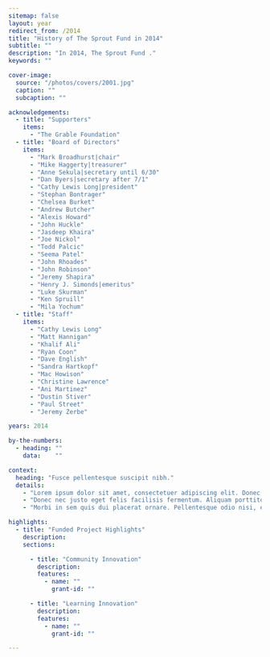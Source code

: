 ```yaml
---
sitemap: false
layout: year
redirect_from: /2014
title: "History of The Sprout Fund in 2014"
subtitle: ""
description: "In 2014, The Sprout Fund ."
keywords: ""

cover-image:
  source: "/photos/covers/2001.jpg"
  caption: ""
  subcaption: ""

acknowledgements:
  - title: "Supporters"
    items:
      - "The Grable Foundation"
  - title: "Board of Directors"
    items:
      - "Mark Broadhurst|chair"
      - "Mike Haggerty|treasurer"
      - "Anne Sekula|secretary until 6/30"
      - "Dan Byers|secretary after 7/1"
      - "Cathy Lewis Long|president"
      - "Stephan Bontrager"
      - "Chelsea Burket"
      - "Andrew Butcher"
      - "Alexis Howard"
      - "John Huckle"
      - "Jasdeep Khaira"
      - "Joe Nickol"
      - "Todd Palcic"
      - "Seema Patel"
      - "John Rhoades"
      - "John Robinson"
      - "Jeremy Shapira"
      - "Henry J. Simonds|emeritus"
      - "Luke Skurman"
      - "Ken Spruill"
      - "Mila Yochum"
  - title: "Staff"
    items:
      - "Cathy Lewis Long"
      - "Matt Hannigan"
      - "Khalif Ali"
      - "Ryan Coon"
      - "Dave English"
      - "Sandra Hartkopf"
      - "Mac Howison"
      - "Christine Lawrence"
      - "Ani Martinez"
      - "Dustin Stiver"
      - "Paul Street"
      - "Jeremy Zerbe"

years: 2014

by-the-numbers:
  - heading: ""
    data:    ""

context:
  heading: "Fusce pellentesque suscipit nibh."
  details:
    - "Lorem ipsum dolor sit amet, consectetuer adipiscing elit. Donec odio. Quisque volutpat mattis eros. Nullam malesuada erat ut turpis. Suspendisse urna nibh, viverra non, semper suscipit, posuere a, pede."
    - "Donec nec justo eget felis facilisis fermentum. Aliquam porttitor mauris sit amet orci. Aenean dignissim pellentesque felis."
    - "Morbi in sem quis dui placerat ornare. Pellentesque odio nisi, euismod in, pharetra a, ultricies in, diam. Sed arcu. Cras consequat."

highlights:
  - title: "Funded Project Highlights"
    description:
    sections:

      - title: "Community Innovation"
        description:
        features:
          - name: ""
            grant-id: ""

      - title: "Learning Innovation"
        description:
        features:
          - name: ""
            grant-id: ""

---
```

